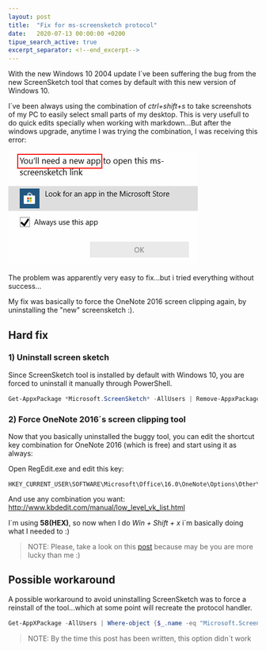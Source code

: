 ```yaml
---
layout: post
title:  "Fix for ms-screensketch protocol"
date:   2020-07-13 00:00:00 +0200
tipue_search_active: true
excerpt_separator: <!--end_excerpt-->
---
```


With the new Windows 10 2004 update I´ve been suffering the bug from the new ScreenSketch tool that comes by default with this new version of Windows 10.

I´ve been always using the combination of _ctrl+shift+s_ to take screenshots of my PC to easily select small parts of my desktop. This is very usefull to do quick edits specially when working with markdown...But after the windows upgrade, anytime I was trying the combination, I was receiving this error:


![ms-screenclip protocol](/img/posts/screensketch/ms-screenclip-link%20broken.png)

The problem was apparently very easy to fix...but i tried everything without success...

<!--end_excerpt-->

My fix was basically to force the OneNote 2016 screen clipping again, by uninstalling the "new" screensketch :).

## Hard fix

### 1) Uninstall screen sketch
Since ScreenSketch tool is installed by default with Windows 10, you are forced to uninstall it manually through PowerShell.

```powershell
Get-AppxPackage *Microsoft.ScreenSketch* -AllUsers | Remove-AppxPackage
```

### 2) Force OneNote 2016´s screen clipping tool

Now that you basically uninstalled the buggy tool, you can edit the shortcut key combination for OneNote 2016 (which is free) and start using it as always:

Open RegEdit.exe and edit this key:
```
HKEY_CURRENT_USER\SOFTWARE\Microsoft\Office\16.0\OneNote\Options\Other\ScreenClippingShortcutKey
```

And use any combination you want: http://www.kbdedit.com/manual/low_level_vk_list.html

I´m using **58(HEX)**, so now when I do _Win + Shift + x_ i´m basically doing what I needed to :) 




>NOTE: Please, take a look on this [post](https://answers.microsoft.com/en-us/windows/forum/all/snip-sketch-broken-for-me/136918f2-6956-4c90-9434-374a42280429) because may be you are more lucky than me :) 

## Possible workaround

A possible workaround to avoid uninstalling ScreenSketch was to force a reinstall of the tool...which at some point will recreate the protocol handler.

```powershell
Get-AppXPackage -AllUsers | Where-object {$_.name -eq "Microsoft.ScreenSketch"} | Foreach {Add-AppxPackage -DisableDevelopmentMode -Register "$($_.InstallLocation)\AppXManifest.xml"}
```

>NOTE: By the time this post has been written, this option didn´t work